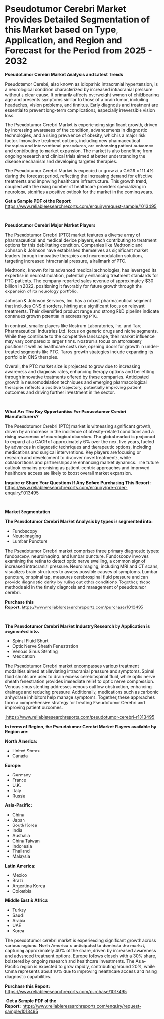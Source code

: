 <p><h1>Pseudotumor Cerebri Market Provides Detailed Segmentation of this Market based on Type, Application, and Region and Forecast for the Period from 2025 - 2032</h1></p><p><strong>Pseudotumor Cerebri Market Analysis and Latest Trends</strong></p>
<p><p>Pseudotumor Cerebri, also known as idiopathic intracranial hypertension, is a neurological condition characterized by increased intracranial pressure without a clear cause. It primarily affects overweight women of childbearing age and presents symptoms similar to those of a brain tumor, including headaches, vision problems, and tinnitus. Early diagnosis and treatment are essential to prevent long-term complications, especially irreversible vision loss.</p><p>The Pseudotumor Cerebri Market is experiencing significant growth, driven by increasing awareness of the condition, advancements in diagnostic technologies, and a rising prevalence of obesity, which is a major risk factor. Innovative treatment options, including new pharmaceutical therapies and interventional procedures, are enhancing patient outcomes and contributing to market expansion. The market is also benefiting from ongoing research and clinical trials aimed at better understanding the disease mechanism and developing targeted therapies.</p><p>The Pseudotumor Cerebri Market is expected to grow at a CAGR of 11.4% during the forecast period, reflecting the increasing demand for effective treatments and improving healthcare infrastructure. This growth trend, coupled with the rising number of healthcare providers specializing in neurology, signifies a positive outlook for the market in the coming years.</p></p>
<p><strong>Get a Sample PDF of the Report:&nbsp;</strong> <a href="https://www.reliableresearchreports.com/enquiry/request-sample/1013495?utm_campaign=16&utm_medium=2&utm_source=Github&utm_content=ia&utm_term=17042025&utm_id=pseudotumor-cerebri">https://www.reliableresearchreports.com/enquiry/request-sample/1013495</a></p>
<p>&nbsp;</p>
<p><strong>Pseudotumor Cerebri Major Market Players</strong></p>
<p><p>The Pseudotumor Cerebri (PTC) market features a diverse array of pharmaceutical and medical device players, each contributing to treatment options for this debilitating condition. Companies like Medtronic and Johnson & Johnson have established themselves as significant market leaders through innovative therapies and neuromodulation solutions, targeting increased intracranial pressure, a hallmark of PTC.</p><p>Medtronic, known for its advanced medical technologies, has leveraged its expertise in neurostimulation, potentially enhancing treatment standards for PTC patients. The company reported sales revenue of approximately $30 billion in 2022, positioning it favorably for future growth through the expansion of its neurology portfolio.</p><p>Johnson & Johnson Services, Inc. has a robust pharmaceutical segment that includes CNS disorders, hinting at a significant focus on relevant treatments. Their diversified product range and strong R&D pipeline indicate continued growth potential in addressing PTC.</p><p>In contrast, smaller players like Nostrum Laboratories, Inc. and Taro Pharmaceutical Industries Ltd. focus on generic drugs and niche segments. While they contribute to the competitive landscape, their market influence may vary compared to larger firms. Nostrum’s focus on affordability positions it well as healthcare costs rise, opening doors for growth in under-treated segments like PTC. Taro’s growth strategies include expanding its portfolio in CNS therapies.</p><p>Overall, the PTC market size is projected to grow due to increasing awareness and diagnosis rates, enhancing therapy options and benefiting through innovative treatments offered by these companies. Anticipated growth in neuromodulation techniques and emerging pharmacological therapies reflects a positive trajectory, potentially improving patient outcomes and driving further investment in the sector.</p></p>
<p>&nbsp;</p>
<p><strong>What Are The Key Opportunities For Pseudotumor Cerebri Manufacturers?</strong></p>
<p><p>The Pseudotumor Cerebri (PTC) market is witnessing significant growth, driven by an increase in the incidence of obesity-related conditions and a rising awareness of neurological disorders. The global market is projected to expand at a CAGR of approximately 6% over the next five years, fueled by advances in diagnostic techniques and therapeutic options, including medications and surgical interventions. Key players are focusing on research and development to discover novel treatments, while collaborations and partnerships are enhancing market dynamics. The future outlook remains promising as patient-centric approaches and improved healthcare access are likely to boost overall market expansion.</p></p>
<p><strong>Inquire or Share Your Questions If Any Before Purchasing This Report:</strong> <a href="https://www.reliableresearchreports.com/enquiry/pre-order-enquiry/1013495?utm_campaign=16&utm_medium=2&utm_source=Github&utm_content=ia&utm_term=17042025&utm_id=pseudotumor-cerebri">https://www.reliableresearchreports.com/enquiry/pre-order-enquiry/1013495</a></p>
<p>&nbsp;</p>
<p><strong>Market Segmentation</strong></p>
<p><strong>The Pseudotumor Cerebri Market Analysis by types is segmented into:</strong></p>
<p><ul><li>Fundoscopy</li><li>Neuroimaging</li><li>Lumbar Puncture</li></ul></p>
<p><p>The Pseudotumor Cerebri market comprises three primary diagnostic types: fundoscopy, neuroimaging, and lumbar puncture. Fundoscopy involves examining the retina to detect optic nerve swelling, a common sign of increased intracranial pressure. Neuroimaging, including MRI and CT scans, visualizes brain structures to assess possible causes of symptoms. Lumbar puncture, or spinal tap, measures cerebrospinal fluid pressure and can provide diagnostic clarity by ruling out other conditions. Together, these methods aid in the timely diagnosis and management of pseudotumor cerebri.</p></p>
<p><strong>Purchase this Report:&nbsp;</strong><a href="https://www.reliableresearchreports.com/purchase/1013495?utm_campaign=16&utm_medium=2&utm_source=Github&utm_content=ia&utm_term=17042025&utm_id=pseudotumor-cerebri">https://www.reliableresearchreports.com/purchase/1013495</a></p>
<p>&nbsp;</p>
<p><strong>The Pseudotumor Cerebri Market Industry Research by Application is segmented into:</strong></p>
<p><ul><li>Spinal Fluid Shunt</li><li>Optic Nerve Sheath Fenestration</li><li>Venous Sinus Stenting</li><li>Medication</li></ul></p>
<p><p>The Pseudotumor Cerebri market encompasses various treatment modalities aimed at alleviating intracranial pressure and symptoms. Spinal fluid shunts are used to drain excess cerebrospinal fluid, while optic nerve sheath fenestration provides immediate relief to optic nerve compression. Venous sinus stenting addresses venous outflow obstruction, enhancing drainage and reducing pressure. Additionally, medications such as carbonic anhydrase inhibitors help manage symptoms. Together, these approaches form a comprehensive strategy for treating Pseudotumor Cerebri and improving patient outcomes.</p></p>
<p><a href="https://www.reliableresearchreports.com/pseudotumor-cerebri-r1013495?utm_campaign=16&utm_medium=2&utm_source=Github&utm_content=ia&utm_term=17042025&utm_id=pseudotumor-cerebri">&nbsp;https://www.reliableresearchreports.com/pseudotumor-cerebri-r1013495</a></p>
<p><strong>In terms of Region, the Pseudotumor Cerebri Market Players available by Region are:</strong></p>
<p>
    <p> <strong> North America: </strong>
        <ul>
            <li>United States</li>
            <li>Canada</li>
        </ul>
        </p> 
    <p> <strong> Europe: </strong>
        <ul>
            <li>Germany</li>
            <li>France</li>
            <li>U.K.</li>
            <li>Italy</li>
            <li>Russia</li>
        </ul>
        </p> 
    <p> <strong> Asia-Pacific: </strong>
        <ul>
            <li>China</li>
            <li>Japan</li>
            <li>South Korea</li>
            <li>India</li>
            <li>Australia</li>
            <li>China Taiwan</li>
            <li>Indonesia</li>
            <li>Thailand</li>
            <li>Malaysia</li>
        </ul>
        </p> 
    <p> <strong> Latin America: </strong>
        <ul>
            <li>Mexico</li>
            <li>Brazil</li>
            <li>Argentina Korea</li>
            <li>Colombia</li>
        </ul>
        </p> 
    <p> <strong> Middle East & Africa: </strong>
        <ul>
            <li>Turkey</li>
            <li>Saudi</li>
            <li>Arabia</li>
            <li>UAE</li>
            <li>Korea</li>
        </ul>
    </p>
    </p>
<p><p>The pseudotumor cerebri market is experiencing significant growth across various regions. North America is anticipated to dominate the market, capturing approximately 40% of the share, driven by increased awareness and advanced treatment options. Europe follows closely with a 30% share, bolstered by ongoing research and healthcare investments. The Asia-Pacific region is expected to grow rapidly, contributing around 20%, while China represents about 10% due to improving healthcare access and rising diagnostic capabilities.</p></p>
<p><strong>Purchase this Report: </strong><a href="https://www.reliableresearchreports.com/purchase/1013495?utm_campaign=16&utm_medium=2&utm_source=Github&utm_content=ia&utm_term=17042025&utm_id=pseudotumor-cerebri">https://www.reliableresearchreports.com/purchase/1013495</a></p>
<p>&nbsp;<strong>Get a Sample PDF of the Report:&nbsp;&nbsp;</strong><a href="https://www.reliableresearchreports.com/enquiry/request-sample/1013495?utm_campaign=16&utm_medium=2&utm_source=Github&utm_content=ia&utm_term=17042025&utm_id=pseudotumor-cerebri">https://www.reliableresearchreports.com/enquiry/request-sample/1013495</a></p>
<p><strong></strong></p>
<p><p></p><p></p><p></p></p>